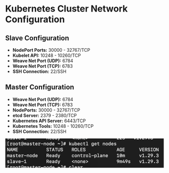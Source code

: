 # Kubernetes Cluster Network Configuration

## Slave Configuration

- **NodePort Ports:** 30000 - 32767/TCP
- **Kubelet API:** 10248 - 10260/TCP
- **Weave Net Port (UDP):** 6784
- **Weave Net Port (TCP):** 6783
- **SSH Connection:** 22/SSH

## Master Configuration

- **Weave Net Port (UDP):** 6784
- **Weave Net Port (TCP):** 6783
- **NodePorts:** 30000 - 32767/TCP
- **etcd Server:** 2379 - 2380/TCP
- **Kubernetes API Server:** 6443/TCP
- **Kubernetes Tools:** 10248 - 10260/TCP
- **SSH Connection:** 22/SSH


![alt text](https://github.com/prajwalS0209/cluster-creation-ansible/blob/main/Screenshot%202024-03-27%20at%201.14.51%20PM.png)